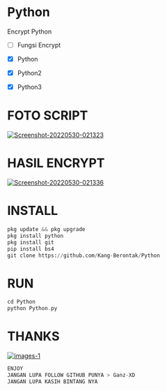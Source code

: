 # Python

Encrypt Python

- [ ] Fungsi Encrypt

- [x] Python
- [x] Python2
- [x] Python3

# FOTO SCRIPT

<a href="https://ibb.co/W5CPB63"><img src="https://i.ibb.co/qj6Wmdn/Screenshot-20220530-021323.png" alt="Screenshot-20220530-021323" border="0"></a>

# HASIL ENCRYPT

<a href="https://ibb.co/KDwfb8R"><img src="https://i.ibb.co/T1L7YNp/Screenshot-20220530-021336.png" alt="Screenshot-20220530-021336" border="0"></a>

# INSTALL

```python
pkg update && pkg upgrade
pkg install python
pkg install git
pip install bs4
git clone https://github.com/Kang-Berontak/Python
```

# RUN

```php
cd Python
python Python.py
```

# THANKS

<a href="https://imgbb.com/"><img src="https://i.ibb.co/mHhjKyJ/images-1.jpg" alt="images-1" border="0"></a>

```python
ENJOY
JANGAN LUPA FOLLOW GITHUB PUNYA > Ganz-XD
JANGAN LUPA KASIH BINTANG NYA
```
